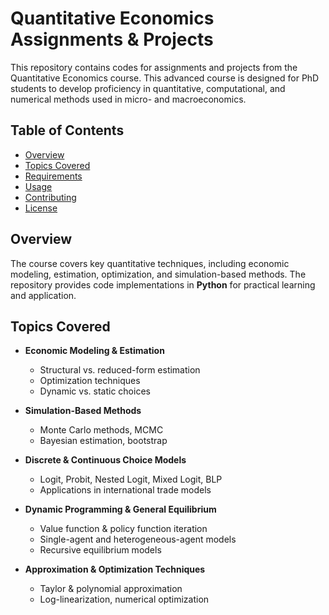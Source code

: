 # Quantitative Economics Assignments & Projects  

This repository contains codes for assignments and projects from the Quantitative Economics course. This advanced course is designed for PhD students to develop proficiency in quantitative, computational, and numerical methods used in micro- and macroeconomics.  

## Table of Contents  

- [Overview](#overview)  
- [Topics Covered](#topics-covered)  
- [Requirements](#requirements)  
- [Usage](#usage)  
- [Contributing](#contributing)  
- [License](#license)  

## Overview  

The course covers key quantitative techniques, including economic modeling, estimation, optimization, and simulation-based methods. The repository provides code implementations in **Python** for practical learning and application.  

## Topics Covered  

- **Economic Modeling & Estimation**  
  - Structural vs. reduced-form estimation  
  - Optimization techniques  
  - Dynamic vs. static choices  

- **Simulation-Based Methods**  
  - Monte Carlo methods, MCMC  
  - Bayesian estimation, bootstrap  

- **Discrete & Continuous Choice Models**  
  - Logit, Probit, Nested Logit, Mixed Logit, BLP  
  - Applications in international trade models  

- **Dynamic Programming & General Equilibrium**  
  - Value function & policy function iteration  
  - Single-agent and heterogeneous-agent models  
  - Recursive equilibrium models  

- **Approximation & Optimization Techniques**  
  - Taylor & polynomial approximation  
  - Log-linearization, numerical optimization  

